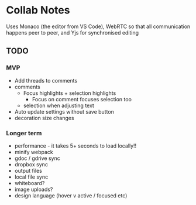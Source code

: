 Collab Notes
============

Uses Monaco (the editor from VS Code), WebRTC so that all communication happens peer to peer, and Yjs for synchronised editing

TODO
----
### MVP
- Add threads to comments
- comments
  - Focus highlights + selection highlights
    - Focus on comment focuses selection too
  - selection when adjusting text
- Auto update settings without save button
- decoration size changes

### Longer term
- performance - it takes 5+ seconds to load locally!!
- minify webpack
- gdoc / gdrive sync
- dropbox sync
- output files
- local file sync
- whiteboard?
- image uploads?
- design language (hover v active / focused etc)
